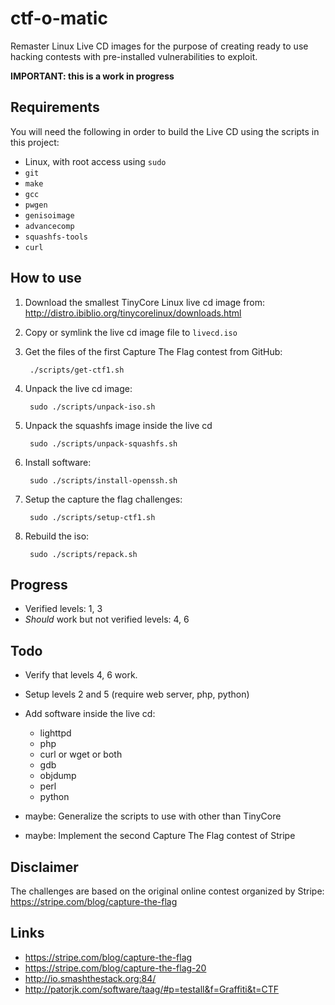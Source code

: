 ctf-o-matic
===========
Remaster Linux Live CD images for the purpose of creating ready to
use hacking contests with pre-installed vulnerabilities to exploit.

**IMPORTANT: this is a work in progress**


Requirements
------------
You will need the following in order to build the Live CD using
the scripts in this project:

* Linux, with root access using `sudo`
* `git`
* `make`
* `gcc`
* `pwgen`
* `genisoimage`
* `advancecomp`
* `squashfs-tools`
* `curl`


How to use
----------
1. Download the smallest TinyCore Linux live cd image from: 
   http://distro.ibiblio.org/tinycorelinux/downloads.html

2. Copy or symlink the live cd image file to `livecd.iso`

3. Get the files of the first Capture The Flag contest from GitHub:

        ./scripts/get-ctf1.sh

4. Unpack the live cd image:

        sudo ./scripts/unpack-iso.sh

5. Unpack the squashfs image inside the live cd

        sudo ./scripts/unpack-squashfs.sh

6. Install software:

        sudo ./scripts/install-openssh.sh

7. Setup the capture the flag challenges:

        sudo ./scripts/setup-ctf1.sh

8. Rebuild the iso:

        sudo ./scripts/repack.sh


Progress
--------
* Verified levels: 1, 3
* *Should* work but not verified levels: 4, 6


Todo
----
* Verify that levels 4, 6 work.

* Setup levels 2 and 5 (require web server, php, python)

* Add software inside the live cd:
    - lighttpd
    - php
    - curl or wget or both
    - gdb
    - objdump
    - perl
    - python

* maybe: Generalize the scripts to use with other than TinyCore

* maybe: Implement the second Capture The Flag contest of Stripe


Disclaimer
----------
The challenges are based on the original online contest
organized by Stripe:
https://stripe.com/blog/capture-the-flag


Links
-----
* https://stripe.com/blog/capture-the-flag
* https://stripe.com/blog/capture-the-flag-20
* http://io.smashthestack.org:84/
* http://patorjk.com/software/taag/#p=testall&f=Graffiti&t=CTF


